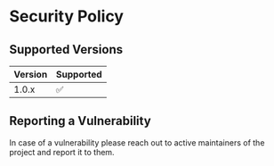 # Security Policy

## Supported Versions

| Version | Supported          |
| ------- | ------------------ | 
| 1.0.x   | :white_check_mark: |

## Reporting a Vulnerability

In case of a vulnerability please reach out to active maintainers of the project and report it to them. 
